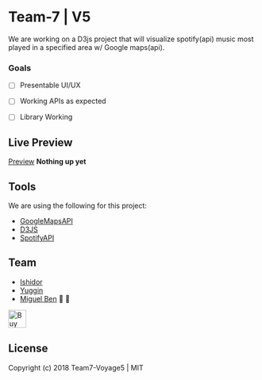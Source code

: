 # Team-7 | V5
We are working on a D3js project that will visualize spotify(api) music most played in a specified area w/ Google maps(api).

### Goals
- [ ] Presentable UI/UX
- [ ] Working APIs as expected
- [ ] Library Working


## Live Preview
[Preview](https://chingu-voyage5.github.io/Toucans-Team-7/) **Nothing up yet**

## Tools
We are using the following for this project:

* [GoogleMapsAPI](https://cloud.google.com/maps-platform/)
* [D3JS](https://github.com/d3/d3/wiki)
* [SpotifyAPI](https://developer.spotify.com/documentation/web-api/)


## Team

* [Ishidor](https://github.com/Ishidor)
* [Yuggin](https://github.com/Yuggin)
* [Miguel Ben](https://www.github.com/mius00) 🍕 🌱

<a href='https://ko-fi.com/I2I3C8M5' target='_blank'><img height='36' style='border:0px;height:36px;' src='https://az743702.vo.msecnd.net/cdn/kofi5.png?v=0' border='0' alt='Buy Me a Coffee at ko-fi.com' /></a>

## License
Copyright (c) 2018 Team7-Voyage5 | MIT
